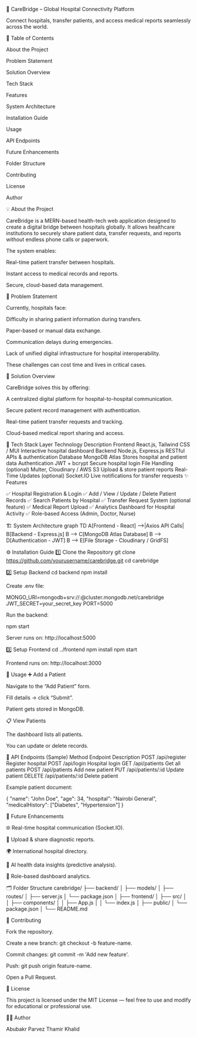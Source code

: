 🏥 CareBridge – Global Hospital Connectivity Platform

Connect hospitals, transfer patients, and access medical reports seamlessly across the world.

📖 Table of Contents

About the Project

Problem Statement

Solution Overview

Tech Stack

Features

System Architecture

Installation Guide

Usage

API Endpoints

Future Enhancements

Folder Structure

Contributing

License

Author

💡 About the Project

CareBridge is a MERN-based health-tech web application designed to create a digital bridge between hospitals globally.
It allows healthcare institutions to securely share patient data, transfer requests, and reports without endless phone calls or paperwork.

The system enables:

Real-time patient transfer between hospitals.

Instant access to medical records and reports.

Secure, cloud-based data management.

🚨 Problem Statement

Currently, hospitals face:

Difficulty in sharing patient information during transfers.

Paper-based or manual data exchange.

Communication delays during emergencies.

Lack of unified digital infrastructure for hospital interoperability.

These challenges can cost time and lives in critical cases.

💊 Solution Overview

CareBridge solves this by offering:

A centralized digital platform for hospital-to-hospital communication.

Secure patient record management with authentication.

Real-time patient transfer requests and tracking.

Cloud-based medical report sharing and access.

🧠 Tech Stack
Layer	Technology	Description
Frontend	React.js, Tailwind CSS / MUI	Interactive hospital dashboard
Backend	Node.js, Express.js	RESTful APIs & authentication
Database	MongoDB Atlas	Stores hospital and patient data
Authentication	JWT + bcrypt	Secure hospital login
File Handling (optional)	Multer, Cloudinary / AWS S3	Upload & store patient reports
Real-Time Updates (optional)	Socket.IO	Live notifications for transfer requests
✨ Features

✅ Hospital Registration & Login
✅ Add / View / Update / Delete Patient Records
✅ Search Patients by Hospital
✅ Transfer Request System (optional feature)
✅ Medical Report Upload
✅ Analytics Dashboard for Hospital Activity
✅ Role-based Access (Admin, Doctor, Nurse)

🏗️ System Architecture
graph TD
    A[Frontend - React] -->|Axios API Calls| B[Backend - Express.js]
    B --> C[MongoDB Atlas Database]
    B --> D[Authentication - JWT]
    B --> E[File Storage - Cloudinary / GridFS]

⚙️ Installation Guide
1️⃣ Clone the Repository
git clone https://github.com/yourusername/carebridge.git
cd carebridge

2️⃣ Setup Backend
cd backend
npm install


Create .env file:

MONGO_URI=mongodb+srv://<username>:<password>@cluster.mongodb.net/carebridge
JWT_SECRET=your_secret_key
PORT=5000


Run the backend:

npm start


Server runs on: http://localhost:5000

3️⃣ Setup Frontend
cd ../frontend
npm install
npm start


Frontend runs on: http://localhost:3000

🧭 Usage
➕ Add a Patient

Navigate to the “Add Patient” form.

Fill details → click “Submit”.

Patient gets stored in MongoDB.

📋 View Patients

The dashboard lists all patients.

You can update or delete records.

🔌 API Endpoints (Sample)
Method	Endpoint	Description
POST	/api/register	Register hospital
POST	/api/login	Hospital login
GET	/api/patients	Get all patients
POST	/api/patients	Add new patient
PUT	/api/patients/:id	Update patient
DELETE	/api/patients/:id	Delete patient

Example patient document:

{
  "name": "John Doe",
  "age": 34,
  "hospital": "Nairobi General",
  "medicalHistory": ["Diabetes", "Hypertension"]
}

🚀 Future Enhancements

🌐 Real-time hospital communication (Socket.IO).

📎 Upload & share diagnostic reports.

🌍 International hospital directory.

🧠 AI health data insights (predictive analysis).

🔐 Role-based dashboard analytics.

🗂️ Folder Structure
carebridge/
├── backend/
│   ├── models/
│   ├── routes/
│   ├── server.js
│   └── package.json
│
├── frontend/
│   ├── src/
│   │   ├── components/
│   │   ├── App.js
│   │   └── index.js
│   ├── public/
│   └── package.json
│
└── README.md

🤝 Contributing

Fork the repository.

Create a new branch: git checkout -b feature-name.

Commit changes: git commit -m 'Add new feature'.

Push: git push origin feature-name.

Open a Pull Request.

🧾 License

This project is licensed under the MIT License — feel free to use and modify for educational or professional use.

👨‍💻 Author

Abubakr Parvez 
Thamir Khalid
